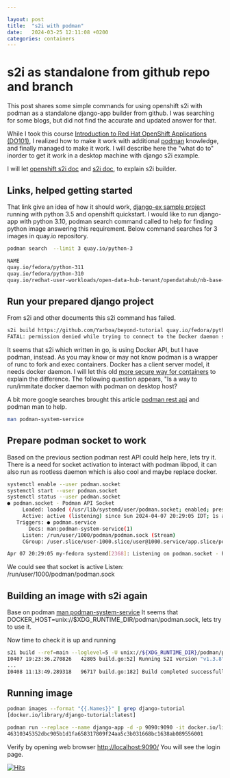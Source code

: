 ```yaml
---

layout: post
title:  "s2i with podman"
date:   2024-03-25 12:11:08 +0200
categories: containers
---
```


# s2i as standalone from github repo and branch

This post shares some simple commands for using openshift s2i with podman
as a standalone django-app builder from github.
I was searching for some blogs, but did not find the accurate and updated
answer for that.

While I took this course
[Introduction to Red Hat OpenShift Applications (DO101)][1],
I realized how to make it work with additional [podman][3] knowledge,
and finally managed to make it work.
I will describe here the "what do to" inorder to get it work in a desktop
machine with django s2i example.

I will let [openshift s2i doc][2] and [s2i doc][3], to explain s2i builder.

## Links, helped getting started

That link give an idea of how it should work, [django-ex sample project][5]
running with python 3.5 and openshift quickstart.
I would like to run django-app with python 3.10,
podman search command called to help for finding python image answering
this requirement.
Below command searches for 3 images in quay.io repository.

```bash
podman search  --limit 3 quay.io/python-3

NAME                                                                                    DESCRIPTION
quay.io/fedora/python-311
quay.io/fedora/python-310
quay.io/redhat-user-workloads/open-data-hub-tenant/opendatahub/nb-base-ubi9-python-3-9  AppStudio repository for the use
```

## Run your prepared django project

From s2i and other documents this s2i command has failed.

```bash
s2i build https://github.com/Yarboa/beyond-tutorial quay.io/fedora/python-310 django-tutorial
FATAL: permission denied while trying to connect to the Docker daemon socket at unix:///var/run/docker.sock: Get "http://%2Fvar%2Frun%2Fdocker.sock/v1.43/version": dial unix /var/run/docker.sock: connect: permission denied
```

It seems that s2i which written in go, is using Docker API, but I have podman, instead.
As you may know or may not know podman is a wrapper of runc to fork and exec containers.
Docker has a client server model, it needs docker daemon.
I will let this old [more secure way for containers][6] to explain the difference.
The following question appears,
"Is a way to run/immitate docker daemon with podman on desktop host?

A bit more google searches brought this article [podman rest api][7]
and podman man to help.

```bash
man podman-system-service
```

## Prepare podman socket to work

Based on the previous section podman rest API could help here, lets try it.
There is a need for socket activation to interact with podman libpod,
it can also run as rootless daemon which is also cool and maybe replace docker.

``` bash
systemctl enable --user podman.socket
systemctl start --user podman.socket
systemctl status --user podman.socket
● podman.socket - Podman API Socket
     Loaded: loaded (/usr/lib/systemd/user/podman.socket; enabled; preset: disabled)
     Active: active (listening) since Sun 2024-04-07 20:29:05 IDT; 1s ago
   Triggers: ● podman.service
       Docs: man:podman-system-service(1)
     Listen: /run/user/1000/podman/podman.sock (Stream)
     CGroup: /user.slice/user-1000.slice/user@1000.service/app.slice/podman.socket

Apr 07 20:29:05 my-fedora systemd[2368]: Listening on podman.socket - Podman API Socket.
```

We could see that socket is active
Listen: /run/user/1000/podman/podman.sock

## Building an image with s2i again

Base on podman [man podman-system-service][8] It seems that
DOCKER_HOST=unix://$XDG_RUNTIME_DIR/podman/podman.sock, lets try to use it.

Now time to check it is up and running

``` bash
s2i build --ref=main --loglevel=5 -U unix://${XDG_RUNTIME_DIR}/podman/podman.sock https://github.com/Yarboa/beyond-tutorial quay.io/fedora/python-310 django-tutorial
I0407 19:23:36.270826   42805 build.go:52] Running S2I version "v1.3.8"
...
I0408 11:13:49.289318   96717 build.go:182] Build completed successfully
```

## Running image

```bash
podman images --format "{{.Names}}" | grep django-tutorial
[docker.io/library/django-tutorial:latest]

podman run --replace --name django-app -d -p 9090:9090 -it docker.io/library/django-tutorial bash -c "pip install django; python manage.py migrate; setsid python manage.py runserver 0.0.0.0:9090 > runserver.log"
46310345352dbc905b1d1fa658317809f24aa5c3b031668bc1638ab089556001

```

Verify by opening web browser <http://localhost:9090/>
You will see the login page.

[1]: https://www.credly.com/badges/121cd37b-40a5-4bcd-8a19-b841cb055b21
[2]: https://docs.openshift.com/container-platform/3.11/architecture/core_concepts/builds_and_image_streams.html#source-build
[3]: https://github.com/openshift/source-to-image/tree/master
[4]: https://github.com/Yarboa/beyond-tutorial
[5]: https://github.com/sclorg/django-ex/tree/master
[6]: https://opensource.com/article/18/10/podman-more-secure-way-run-containers
[7]: https://www.redhat.com/sysadmin/podman-rest-api
[8]: https://docs.podman.io/en/latest/markdown/podman-system-service.1.html#examples

[![Hits](https://hits.seeyoufarm.com/api/count/incr/badge.svg?url=https%3A%2F%2Fyarboa.github.io%2Fcontainers%2F2024%2F03%2F25%2Fs2i-localhost.html&count_bg=%2379C83D&title_bg=%23555555&icon=&icon_color=%23E7E7E7&title=hits&edge_flat=false)](https://hits.seeyoufarm.com)
